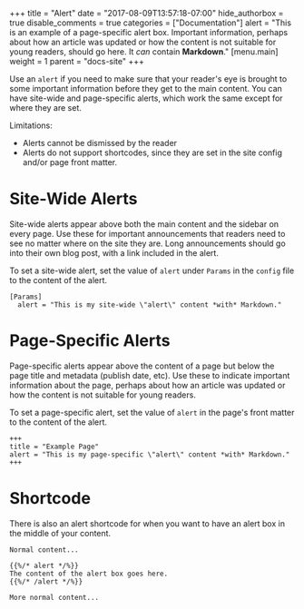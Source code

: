+++
title = "Alert"
date = "2017-08-09T13:57:18-07:00"
hide_authorbox = true
disable_comments = true
categories = ["Documentation"]
alert = "This is an example of a page-specific alert box. Important information, perhaps about how an article was updated or how the content is not suitable for young readers, should go here. It *can* contain **Markdown**."
[menu.main]
  weight = 1
  parent = "docs-site"
+++

Use an `alert` if you need to make sure that your reader's eye is brought to some important information before they get to the main content. You can have site-wide and page-specific alerts, which work the same except for where they are set.

<!--more-->

Limitations:
- Alerts cannot be dismissed by the reader
- Alerts do not support shortcodes, since they are set in the site config and/or page front matter.

# Site-Wide Alerts

Site-wide alerts appear above both the main content and the sidebar on every page. Use these for important announcements that readers need to see no matter where on the site they are. Long announcements should go into their own blog post, with a link included in the alert.

To set a site-wide alert, set the value of `alert` under `Params` in the `config` file to the content of the alert.

```
[Params]
  alert = "This is my site-wide \"alert\" content *with* Markdown."
```

# Page-Specific Alerts

Page-specific alerts appear above the content of a page but below the page title and metadata (publish date, etc). Use these to indicate important information about the page, perhaps about how an article was updated or how the content is not suitable for young readers.

To set a page-specific alert, set the value of `alert` in the page's front matter to the content of the alert.

```
+++
title = "Example Page"
alert = "This is my page-specific \"alert\" content *with* Markdown."
+++
```

# Shortcode

There is also an alert shortcode for when you want to have an alert box in the middle of your content.

```
Normal content...

{{%/* alert */%}}
The content of the alert box goes here.
{{%/* /alert */%}}

More normal content...
```
